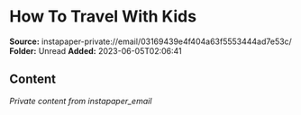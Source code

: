 # How To Travel With Kids

**Source:** instapaper-private://email/03169439e4f404a63f5553444ad7e53c/
**Folder:** Unread
**Added:** 2023-06-05T02:06:41




## Content
*Private content from instapaper_email*
